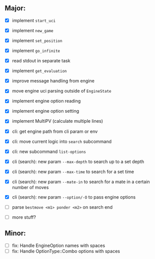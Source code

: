 ## Major:

- [x] implement `start_uci` 
- [x] implement `new_game`
- [x] implement `set_position`
- [x] implement `go_infinite`
- [x] read stdout in separate task
- [x] implement `get_evaluation`
- [x] improve message handling from engine
- [x] move engine uci parsing outside of `EngineState`
- [x] implement engine option reading
- [x] implement engine option setting
- [x] implement MultiPV (calculate multiple lines)
- [x] cli: get engine path from cli param or env
- [x] cli: move current logic into `search` subcommand
- [x] cli: new subcommand `list-options` 
- [x] cli (search): new param `--max-depth` to search up to a set depth 
- [x] cli (search): new param `--max-time` to search for a set time 
- [x] cli (search): new param `--mate-in` to search for a mate in a certain number of moves 
- [x] cli (search): new param `--option/-O` to pass engine options
- [ ] parse `bestmove <m1> ponder <m2>` on search end
- [ ] more stuff?


## Minor:

- [ ] fix: Handle EngineOption names with spaces
- [ ] fix: Handle OptionType::Combo options with spaces